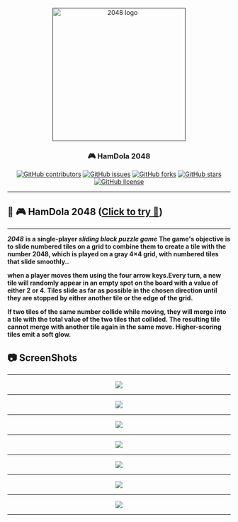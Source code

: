 <p align="center">
  <a href="" rel="noopener">
 <img  width="300px" src="https://github.com/AbdallahHemdan/HamDola2048Game/blob/master/images/2048_logo.svg.png" alt="2048 logo"></a>
</p>

<h3 align="center">🎮 HamDola 2048</h3>
<div align="center">

[![GitHub contributors](https://img.shields.io/github/contributors/AbdallahHemdan/HamDola2048Game)](https://github.com/AbdallahHemdan/HamDola2048Game/contributors)
[![GitHub issues](https://img.shields.io/github/issues/AbdallahHemdan/HamDola2048Game)](https://github.com/AbdallahHemdan/HamDola2048Game/issues)
[![GitHub forks](https://img.shields.io/github/forks/AbdallahHemdan/HamDola2048Game)](https://github.com/AbdallahHemdan/HamDola2048Game/network)
[![GitHub stars](https://img.shields.io/github/stars/AbdallahHemdan/HamDola2048Game)](https://github.com/AbdallahHemdan/HamDola2048Game/stargazers)
[![GitHub license](https://img.shields.io/github/license/AbdallahHemdan/HamDola2048Game)](https://github.com/AbdallahHemdan/HamDola2048Game/blob/master/LICENSE)

</div>

---
## 🎈 🎮 HamDola 2048 ([Click to try 🚀](https://abdallahhemdan.github.io/HamDola2048Game/))
------------------------------------------------------------------------------------------------------

**_2048_** __is a single-player _sliding block puzzle game_ The game's objective is to slide numbered tiles on a grid to combine them to create a tile with the number 2048, which is played on a gray 4×4 grid, with numbered tiles that slide smoothly..__

__when a player moves them using the four arrow keys.Every turn, a new tile will randomly appear in an empty spot on the board with a value of either 2 or 4. Tiles slide as far as possible in the chosen direction until they are stopped by either another tile or the edge of the grid.__

__If two tiles of the same number collide while moving, they will merge into a tile with the total value of the two tiles that collided. The resulting tile cannot merge with another tile again in the same move. Higher-scoring tiles emit a soft glow.__


## 📷 ScreenShots 
-------------------

<div align="center">
  
<img src="https://github.com/AbdallahHemdan/HamDola2048Game/blob/master/screenshot/1.png">
<hr>
<img src="https://github.com/AbdallahHemdan/HamDola2048Game/blob/master/screenshot/2.png">
<hr>
<img src="https://github.com/AbdallahHemdan/HamDola2048Game/blob/master/screenshot/3.png">
<hr>
<img src="https://github.com/AbdallahHemdan/HamDola2048Game/blob/master/screenshot/4.png">
<hr>
<img src="https://github.com/AbdallahHemdan/HamDola2048Game/blob/master/screenshot/5.png">
<hr>
<img src="https://github.com/AbdallahHemdan/HamDola2048Game/blob/master/screenshot/6.png">
<hr>
<img src="https://github.com/AbdallahHemdan/HamDola2048Game/blob/master/screenshot/7.png">
<hr>

</div>
